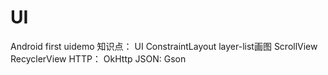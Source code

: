 # UI

Android first uidemo
知识点：
UI
	ConstraintLayout
	layer-list画图
	ScrollView
	RecyclerView
HTTP：
	OkHttp
JSON:
	Gson
